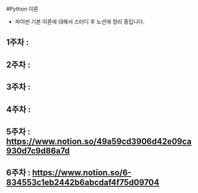 #Python 이론
- 파이썬 기본 이론에 대해서 스터디 후 노션에 정리 중입니다.

## 1주차 :
## 2주차 :
## 3주차 :
## 4주차 :
## 5주차 : https://www.notion.so/49a59cd3906d42e09ca930d7c9d86a7d
## 6주차 : https://www.notion.so/6-834553c1eb2442b6abcdaf4f75d09704
